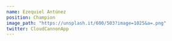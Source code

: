 ```yaml
---
name: Ezequiel Antúnez
position: Champion
image_path: "https://unsplash.it/600/503?image=1025&a=.png"
twitter: CloudCannonApp
---
```

